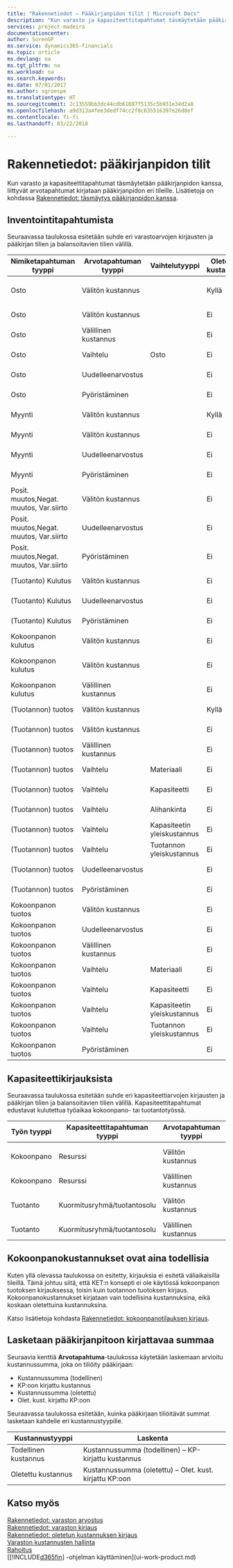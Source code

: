 ```yaml
---
title: "Rakennetiedot – Pääkirjanpidon tilit | Microsoft Docs"
description: "Kun varasto ja kapasiteettitapahtumat täsmäytetään pääkirjanpidon kanssa, liittyvät arvotapahtumat kirjataan pääkirjanpidon eri tileille."
services: project-madeira
documentationcenter: 
author: SorenGP
ms.service: dynamics365-financials
ms.topic: article
ms.devlang: na
ms.tgt_pltfrm: na
ms.workload: na
ms.search.keywords: 
ms.date: 07/01/2017
ms.author: sgroespe
ms.translationtype: HT
ms.sourcegitcommit: 2c13559bb3dc44cdb61697f5135c5b931e34d2a8
ms.openlocfilehash: a9d313a4fee3dedf74cc2f0c635516397e26d8ef
ms.contentlocale: fi-fi
ms.lasthandoff: 03/22/2018

---
```

# <a name="design-details-accounts-in-the-general-ledger"></a>Rakennetiedot: pääkirjanpidon tilit
Kun varasto ja kapasiteettitapahtumat täsmäytetään pääkirjanpidon kanssa, liittyvät arvotapahtumat kirjataan pääkirjanpidon eri tileille. Lisätietoja on kohdassa [Rakennetiedot: täsmäytys pääkirjanpidon kanssa](design-details-reconciliation-with-the-general-ledger.md).  

## <a name="from-the-inventory-ledger"></a>Inventointitapahtumista  
Seuraavassa taulukossa esitetään suhde eri varastoarvojen kirjausten ja pääkirjan tilien ja balansoitavien tilien välillä.  

|**Nimiketapahtuman tyyppi**|**Arvotapahtuman tyyppi**|**Vaihtelutyyppi**|**Oletettu kustannus**|**Tili**|**Vastatili**|  
|--------------------------------|--------------------------|-----------------------|-----------------------|-----------------|---------------------------|  
|Osto|Välitön kustannus||Kyllä|Varasto (väliaik.)|Varaston kertymätili (väliaik)|  
|Osto|Välitön kustannus||Ei|Vaihto-omaisuus|Kohdistettu välitön kustannus|  
|Osto|Välillinen kustannus||Ei|Vaihto-omaisuus|Kohdistettu yleiskust.|  
|Osto|Vaihtelu|Osto|Ei|Vaihto-omaisuus|Ostovaihtelu|  
|Osto|Uudelleenarvostus||Ei|Vaihto-omaisuus|Varastonmuutos|  
|Osto|Pyöristäminen||Ei|Vaihto-omaisuus|Varastonmuutos|  
|Myynti|Välitön kustannus||Kyllä|Varasto (väliaik.)|M.t.kust. (väliaik.)|  
|Myynti|Välitön kustannus||Ei|Vaihto-omaisuus|MTK|  
|Myynti|Uudelleenarvostus||Ei|Vaihto-omaisuus|Varastonmuutos|  
|Myynti|Pyöristäminen||Ei|Vaihto-omaisuus|Varastonmuutos|  
|Posit. muutos,Negat. muutos, Var.siirto|Välitön kustannus||Ei|Vaihto-omaisuus|Varastonmuutos|  
|Posit. muutos,Negat. muutos, Var.siirto|Uudelleenarvostus||Ei|Vaihto-omaisuus|Varastonmuutos|  
|Posit. muutos,Negat. muutos, Var.siirto|Pyöristäminen||Ei|Vaihto-omaisuus|Varastonmuutos|  
|(Tuotanto) Kulutus|Välitön kustannus||Ei|Vaihto-omaisuus|KET|  
|(Tuotanto) Kulutus|Uudelleenarvostus||Ei|Vaihto-omaisuus|Varastonmuutos|  
|(Tuotanto) Kulutus|Pyöristäminen||Ei|Vaihto-omaisuus|Varastonmuutos|  
|Kokoonpanon kulutus|Välitön kustannus||Ei|Vaihto-omaisuus|Varastonmuutos|  
|Kokoonpanon kulutus|Välitön kustannus||Ei|Kohdistettu välitön kustannus|Varastonmuutos|  
|Kokoonpanon kulutus|Välillinen kustannus||Ei|Kohdistettu yleiskust.|Varastonmuutos|  
|(Tuotannon) tuotos|Välitön kustannus||Kyllä|Varasto (väliaik.)|KET|  
|(Tuotannon) tuotos|Välitön kustannus||Ei|Vaihto-omaisuus|KET|  
|(Tuotannon) tuotos|Välillinen kustannus||Ei|Vaihto-omaisuus|Kohdistettu yleiskust.|  
|(Tuotannon) tuotos|Vaihtelu|Materiaali|Ei|Vaihto-omaisuus|Materiaalin vaihtelu|  
|(Tuotannon) tuotos|Vaihtelu|Kapasiteetti|Ei|Vaihto-omaisuus|Kapasit. vaihtelu|  
|(Tuotannon) tuotos|Vaihtelu|Alihankinta|Ei|Vaihto-omaisuus|Alihankkijavaihtelu|  
|(Tuotannon) tuotos|Vaihtelu|Kapasiteetin yleiskustannus|Ei|Vaihto-omaisuus|Kapasit. yleisvaihtelu|  
|(Tuotannon) tuotos|Vaihtelu|Tuotannon yleiskustannus|Ei|Vaihto-omaisuus|Valm. yleisvaihtelu|  
|(Tuotannon) tuotos|Uudelleenarvostus||Ei|Vaihto-omaisuus|Varastonmuutos|  
|(Tuotannon) tuotos|Pyöristäminen||Ei|Vaihto-omaisuus|Varastonmuutos|  
|Kokoonpanon tuotos|Välitön kustannus||Ei|Vaihto-omaisuus|Varastonmuutos|  
|Kokoonpanon tuotos|Uudelleenarvostus||Ei|Vaihto-omaisuus|Varastonmuutos|  
|Kokoonpanon tuotos|Välillinen kustannus||Ei|Vaihto-omaisuus|Kohdistettu yleiskust.|  
|Kokoonpanon tuotos|Vaihtelu|Materiaali|Ei|Vaihto-omaisuus|Materiaalin vaihtelu|  
|Kokoonpanon tuotos|Vaihtelu|Kapasiteetti|Ei|Vaihto-omaisuus|Kapasit. vaihtelu|  
|Kokoonpanon tuotos|Vaihtelu|Kapasiteetin yleiskustannus|Ei|Vaihto-omaisuus|Kapasit. yleisvaihtelu|  
|Kokoonpanon tuotos|Vaihtelu|Tuotannon yleiskustannus|Ei|Vaihto-omaisuus|Valm. yleisvaihtelu|  
|Kokoonpanon tuotos|Pyöristäminen||Ei|Vaihto-omaisuus|Varastonmuutos|  

## <a name="from-the-capacity-ledger"></a>Kapasiteettikirjauksista  
 Seuraavassa taulukossa esitetään suhde eri kapasiteettiarvojen kirjausten ja pääkirjan tilien ja balansoitavien tilien välillä. Kapasiteettitapahtumat edustavat kulutettua työaikaa kokoonpano- tai tuotantotyössä.  

|**Työn tyyppi**|**Kapasiteettitapahtuman tyyppi**|**Arvotapahtuman tyyppi**|**Tili**|**Vastatili**|  
|-------------------|------------------------------------|--------------------------|-----------------|---------------------------|  
|Kokoonpano|Resurssi|Välitön kustannus|Kohdistettu välitön kustannus|Varastonmuutos|  
|Kokoonpano|Resurssi|Välillinen kustannus|Kohdistettu yleiskust.|Varastonmuutos|  
|Tuotanto|Kuormitusryhmä/tuotantosolu|Välitön kustannus|KET tili|Kohdistettu välitön kustannus|  
|Tuotanto|Kuormitusryhmä/tuotantosolu|Välillinen kustannus|KET tili|Kohdistettu yleiskust.|  

## <a name="assembly-costs-are-always-actual"></a>Kokoonpanokustannukset ovat aina todellisia  
 Kuten yllä olevassa taulukossa on esitetty, kirjauksia ei esitetä väliaikaisilla tileillä. Tämä johtuu siitä, että KET:n konsepti ei ole käytössä kokoonpanon tuotoksen kirjauksessa, toisin kuin tuotannon tuotoksen kirjaus. Kokoonpanokustannukset kirjataan vain todellisina kustannuksina, eikä koskaan oletettuina kustannuksina.  

 Katso lisätietoja kohdasta [Rakennetiedot: kokoonpanotilauksen kirjaus](design-details-assembly-order-posting.md).  

## <a name="calculating-the-amount-to-post-to-the-general-ledger"></a>Lasketaan pääkirjanpitoon kirjattavaa summaa  
 Seuraavia kenttiä **Arvotapahtuma**-taulukossa käytetään laskemaan arvioitu kustannussumma, joka on tiliöity pääkirjaan:  

-   Kustannussumma (todellinen)  
-   KP:oon kirjattu kustannus  
-   Kustannussumma (oletettu)  
-   Olet. kust. kirjattu KP:oon  

Seuraavassa taulukossa esitetään, kuinka pääkirjaan tiliöitävät summat lasketaan kahdelle eri kustannustyypille.  

|Kustannustyyppi|Laskenta|  
|---------------|-----------------|  
|Todellinen kustannus|Kustannussumma (todellinen) – KP-kirjattu kustannus|  
|Oletettu kustannus|Kustannussumma (oletettu) – Olet. kust. kirjattu KP:oon|  

## <a name="see-also"></a>Katso myös  
 [Rakennetiedot: varaston arvostus](design-details-inventory-costing.md)   
 [Rakennetiedot: varaston kirjaus](design-details-inventory-posting.md)   
 [Rakennetiedot: oletetun kustannuksen kirjaus](design-details-expected-cost-posting.md)  
 [Varaston kustannusten hallinta](finance-manage-inventory-costs.md)  
 [Rahoitus](finance.md)  
 [[!INCLUDE[d365fin](includes/d365fin_md.md)] -ohjelman käyttäminen](ui-work-product.md)  

